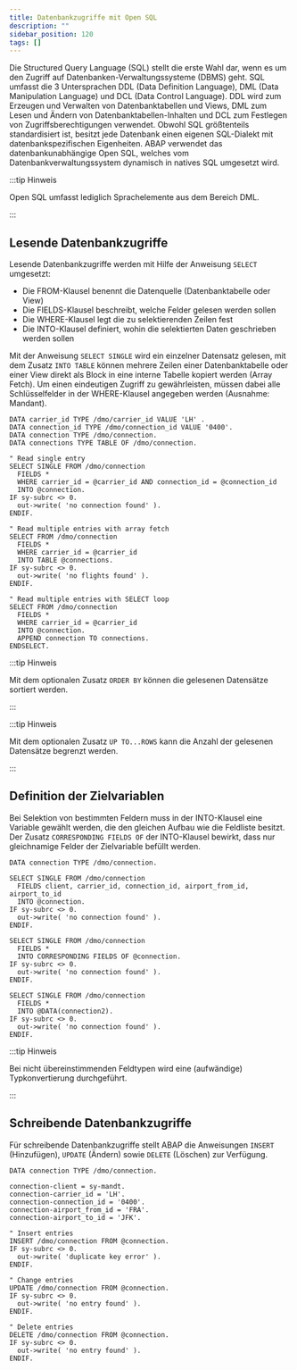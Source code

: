 ```yaml
---
title: Datenbankzugriffe mit Open SQL
description: ""
sidebar_position: 120
tags: []
---
```


Die Structured Query Language (SQL) stellt die erste Wahl dar, wenn es um den Zugriff auf Datenbanken-Verwaltungssysteme (DBMS) geht. SQL umfasst die 3 Untersprachen DDL (Data Definition Language), DML (Data Manipulation Language) und DCL (Data Control Language). DDL wird zum Erzeugen und Verwalten von Datenbanktabellen und Views, DML zum Lesen und Ändern von Datenbanktabellen-Inhalten und DCL zum Festlegen von Zugriffsberechtigungen verwendet. Obwohl SQL größtenteils standardisiert ist, besitzt jede Datenbank einen eigenen SQL-Dialekt mit datenbankspezifischen Eigenheiten. ABAP verwendet das datenbankunabhängige Open SQL, welches vom Datenbankverwaltungssystem dynamisch in natives SQL umgesetzt wird.

:::tip Hinweis

Open SQL umfasst lediglich Sprachelemente aus dem Bereich DML.

:::

## Lesende Datenbankzugriffe

Lesende Datenbankzugriffe werden mit Hilfe der Anweisung `SELECT` umgesetzt:

- Die FROM-Klausel benennt die Datenquelle (Datenbanktabelle oder View)
- Die FIELDS-Klausel beschreibt, welche Felder gelesen werden sollen
- Die WHERE-Klausel legt die zu selektierenden Zeilen fest
- Die INTO-Klausel definiert, wohin die selektierten Daten geschrieben werden sollen

Mit der Anweisung `SELECT SINGLE` wird ein einzelner Datensatz gelesen, mit dem Zusatz `INTO TABLE` können mehrere Zeilen einer Datenbanktabelle oder einer View direkt als Block in eine interne Tabelle kopiert werden (Array Fetch). Um einen eindeutigen Zugriff
zu gewährleisten, müssen dabei alle Schlüsselfelder in der WHERE-Klausel angegeben werden (Ausnahme: Mandant).

```abap showLineNumbers
DATA carrier_id TYPE /dmo/carrier_id VALUE 'LH' .
DATA connection_id TYPE /dmo/connection_id VALUE '0400'.
DATA connection TYPE /dmo/connection.
DATA connections TYPE TABLE OF /dmo/connection.

" Read single entry
SELECT SINGLE FROM /dmo/connection
  FIELDS *
  WHERE carrier_id = @carrier_id AND connection_id = @connection_id
  INTO @connection.
IF sy-subrc <> 0.
  out->write( 'no connection found' ).
ENDIF.

" Read multiple entries with array fetch
SELECT FROM /dmo/connection
  FIELDS *
  WHERE carrier_id = @carrier_id
  INTO TABLE @connections.
IF sy-subrc <> 0.
  out->write( 'no flights found' ).
ENDIF.

" Read multiple entries with SELECT loop
SELECT FROM /dmo/connection
  FIELDS *
  WHERE carrier_id = @carrier_id
  INTO @connection.
  APPEND connection TO connections.
ENDSELECT.
```

:::tip Hinweis

Mit dem optionalen Zusatz `ORDER BY` können die gelesenen Datensätze sortiert werden.

:::

:::tip Hinweis

Mit dem optionalen Zusatz `UP TO...ROWS` kann die Anzahl der gelesenen Datensätze begrenzt werden.

:::

## Definition der Zielvariablen

Bei Selektion von bestimmten Feldern muss in der INTO-Klausel eine Variable gewählt werden, die den gleichen Aufbau wie die Feldliste besitzt. Der Zusatz `CORRESPONDING FIELDS OF` der INTO-Klausel bewirkt, dass nur gleichnamige Felder der Zielvariable befüllt
werden.

```abap showLineNumbers
DATA connection TYPE /dmo/connection.

SELECT SINGLE FROM /dmo/connection
  FIELDS client, carrier_id, connection_id, airport_from_id, airport_to_id
  INTO @connection.
IF sy-subrc <> 0.
  out->write( 'no connection found' ).
ENDIF.

SELECT SINGLE FROM /dmo/connection
  FIELDS *
  INTO CORRESPONDING FIELDS OF @connection.
IF sy-subrc <> 0.
  out->write( 'no connection found' ).
ENDIF.

SELECT SINGLE FROM /dmo/connection
  FIELDS *
  INTO @DATA(connection2).
IF sy-subrc <> 0.
  out->write( 'no connection found' ).
ENDIF.
```

:::tip Hinweis

Bei nicht übereinstimmenden Feldtypen wird eine (aufwändige) Typkonvertierung durchgeführt.

:::

## Schreibende Datenbankzugriffe

Für schreibende Datenbankzugriffe stellt ABAP die Anweisungen `INSERT` (Hinzufügen), `UPDATE` (Ändern) sowie `DELETE` (Löschen) zur Verfügung.

```abap showLineNumbers
DATA connection TYPE /dmo/connection.

connection-client = sy-mandt.
connection-carrier_id = 'LH'.
connection-connection_id = '0400'.
connection-airport_from_id = 'FRA'.
connection-airport_to_id = 'JFK'.

" Insert entries
INSERT /dmo/connection FROM @connection.
IF sy-subrc <> 0.
  out->write( 'duplicate key error' ).
ENDIF.

" Change entries
UPDATE /dmo/connection FROM @connection.
IF sy-subrc <> 0.
  out->write( 'no entry found' ).
ENDIF.

" Delete entries
DELETE /dmo/connection FROM @connection.
IF sy-subrc <> 0.
  out->write( 'no entry found' ).
ENDIF.
```
